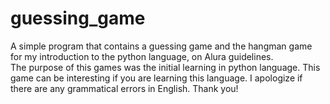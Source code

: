 # guessing_game
A simple program that contains a guessing game and the hangman game for my introduction to the python language, on Alura guidelines.   
The purpose of this games was the initial learning in python language. 
This game can be interesting if you are learning this language.
I apologize if there are any grammatical errors in English.
Thank you!
